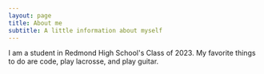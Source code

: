 ```yaml
---
layout: page
title: About me
subtitle: A little information about myself
---
```


I am a student in Redmond High School's Class of 2023. My favorite things to do are code, play lacrosse, and play guitar.